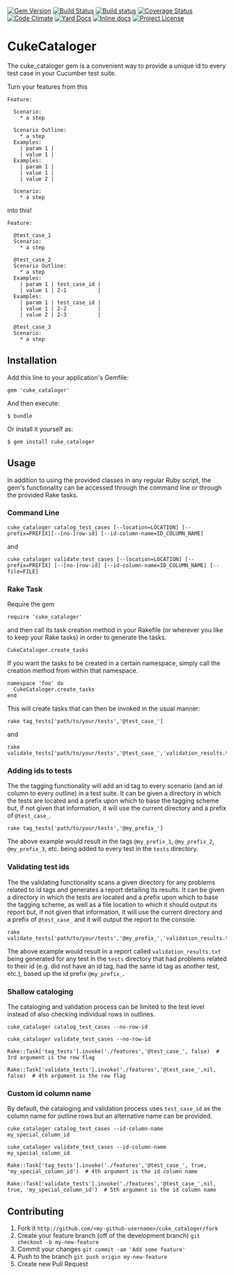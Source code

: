 [![Gem Version](https://badge.fury.io/rb/cuke_cataloger.svg)](https://rubygems.org/gems/cuke_cataloger)
[![Build Status](https://travis-ci.org/enkessler/cuke_cataloger.svg?branch=dev)](https://travis-ci.org/enkessler/cuke_cataloger)
[![Build status](https://ci.appveyor.com/api/projects/status/9a7gw3r5ddfugtf0/branch/dev?svg=true)](https://ci.appveyor.com/project/enkessler/cuke-cataloger/branch/dev)
[![Coverage Status](https://coveralls.io/repos/github/enkessler/cuke_cataloger/badge.svg?branch=dev)](https://coveralls.io/github/enkessler/cuke_cataloger?branch=dev)
[![Code Climate](https://codeclimate.com/github/enkessler/cuke_cataloger/badges/gpa.svg)](https://codeclimate.com/github/enkessler/cuke_cataloger)
[![Yard Docs](http://img.shields.io/badge/yard-docs-blue.svg)](http://www.rubydoc.info/gems/cuke_cataloger)
[![Inline docs](http://inch-ci.org/github/enkessler/cuke_cataloger.svg?branch=dev)](https://inch-ci.org/github/enkessler/cuke_cataloger?branch=dev)
[![Project License](https://img.shields.io/badge/license-MIT-blue.svg)](https://github.com/enkessler/cuke_cataloger/blob/master/LICENSE.txt)


# CukeCataloger


The cuke_cataloger gem is a convenient way to provide a unique id to every test case in your Cucumber test suite.

Turn your features from this

````
Feature:

  Scenario:
    * a step
    
  Scenario Outline:
    * a step
  Examples:
    | param 1 |
    | value 1 |
  Examples: 
    | param 1 |
    | value 1 |
    | value 2 |

  Scenario:
    * a step
````

into this!

````
Feature:

  @test_case_1
  Scenario:
    * a step
    
  @test_case_2
  Scenario Outline:
    * a step
  Examples:
    | param 1 | test_case_id |
    | value 1 | 2-1          |
  Examples: 
    | param 1 | test_case_id |
    | value 1 | 2-2          |
    | value 2 | 2-3          |

  @test_case_3
  Scenario:
    * a step
````


## Installation

Add this line to your application's Gemfile:

    gem 'cuke_cataloger'

And then execute:

    $ bundle

Or install it yourself as:

    $ gem install cuke_cataloger

## Usage

In addition to using the provided classes in any regular Ruby script, the gem's functionality can be accessed through the command line or through the provided Rake tasks.

### Command Line

    cuke_cataloger catalog_test_cases [--location=LOCATION] [--prefix=PREFIX][--[no-]row-id] [--id-column-name=ID_COLUMN_NAME]

and

    cuke_cataloger validate_test_cases [--location=LOCATION] [--prefix=PREFIX] [--[no-]row-id] [--id-column-name=ID_COLUMN_NAME] [--file=FILE]


### Rake Task

Require the gem

    require 'cuke_cataloger'

and then call its task creation method in your Rakefile (or wherever you like to keep your Rake tasks) in order to generate the tasks.

    CukeCataloger.create_tasks

If you want the tasks to be created in a certain namespace, simply call the creation method from within that namespace.

    namespace 'foo' do
      CukeCataloger.create_tasks
    end

This will create tasks that can then be invoked in the usual manner:

    rake tag_tests['path/to/your/tests','@test_case_']

and

    rake validate_tests['path/to/your/tests','@test_case_','validation_results.txt']
  
### Adding ids to tests

The the tagging functionality will add an id tag to every scenario (and an id column to every outline) in a test suite. It can be given a directory in which the tests are located and a prefix upon which to base the tagging scheme but, if not given that information, it will use the current directory and a prefix of `@test_case_`.

    rake tag_tests['path/to/your/tests','@my_prefix_']

The above example would result in the tags `@my_prefix_1`, `@my_prefix_2`, `@my_prefix_3`, etc. being added to every test in the `tests` directory.

### Validating test ids

The the validating functionality scans a given directory for any problems related to id tags and generates a report detailing its results. It can be given a directory in which the tests are located and a prefix upon which to base the tagging scheme, as well as a file location to which it should output its report but, if not given that information, it will use the current directory and a prefix of `@test_case_` and it will output the report to the console. 

    rake validate_tests['path/to/your/tests','@my_prefix_','validation_results.txt']

The above example would result in a report called `validation_results.txt` being generated for any test in the `tests` directory that had problems related to their id (e.g. did not have an id tag, had the same id tag as another test, etc.), based up the id prefix `@my_prefix_`.


### Shallow cataloging

The cataloging and validation process can be limited to the test level instead of also checking individual rows in outlines.

`cuke_cataloger catalog_test_cases --no-row-id`

`cuke_cataloger validate_test_cases --no-row-id`

`Rake::Task['tag_tests'].invoke('./features','@test_case_', false)  # 3rd argument is the row flag`

`Rake::Task['validate_tests'].invoke('./features','@test_case_',nil, false)  # 4th argument is the row flag`


### Custom id column name

By default, the cataloging and validation process uses `test_case_id` as the column name for outline rows but an alternative name can be provided.

`cuke_cataloger catalog_test_cases --id-column-name my_special_column_id`

`cuke_cataloger validate_test_cases --id-column-name my_special_column_id`

`Rake::Task['tag_tests'].invoke('./features','@test_case_', true, 'my_special_column_id')  # 4th argument is the id column name`

`Rake::Task['validate_tests'].invoke('./features','@test_case_',nil, true, 'my_special_column_id')  # 5th argument is the id column name`


## Contributing

1. Fork it `http://github.com/<my-github-username>/cuke_cataloger/fork`
2. Create your feature branch (off of the development branch) `git checkout -b my-new-feature`
3. Commit your changes `git commit -am 'Add some feature'`
4. Push to the branch `git push origin my-new-feature`
5. Create new Pull Request
